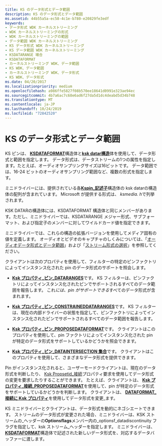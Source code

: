 ```yaml
---
title: KS のデータ形式とデータ範囲
description: KS のデータ形式とデータ範囲
ms.assetid: 44b55a5a-ec58-4c1e-b780-e20829fe3edf
keywords:
- データ形式 WDK カーネルストリーミング
- WDK カーネルストリーミングの形式
- WDK カーネルストリーミングの範囲
- データ範囲 WDK カーネルストリーミング
- KS データ形式 WDK カーネルストリーミング
- KS データ範囲 WDK カーネルストリーミング
- KSDATARANGE 場合
- KSDATAFORMAT
- カーネルストリーミング WDK、データ範囲
- KS WDK、データ範囲
- カーネルストリーミング WDK、データ形式
- KS WDK、データ形式
ms.date: 04/20/2017
ms.localizationpriority: medium
ms.openlocfilehash: a986ffe5827f08b570ee18641d0991e323ae94ec
ms.sourcegitcommit: 4b7a6ac7c68e6ad6f27da5d1dc4deabd5d34b748
ms.translationtype: MT
ms.contentlocale: ja-JP
ms.lasthandoff: 10/24/2019
ms.locfileid: "72842520"
---
```

# <a name="ks-data-formats-and-data-ranges"></a>KS のデータ形式とデータ範囲





KS ピンは、 [**KSDATAFORMAT**](https://docs.microsoft.com/windows-hardware/drivers/ddi/ks/ns-ks-ksdataformat)構造体と[**ksk datar構造**](https://docs.microsoft.com/previous-versions/ff561658(v=vs.85))体を使用して、データ形式と範囲を指定します。 データ形式は、データストリームの1つの属性を指定します。たとえば、オーディオサンプリングサイズは16ビットです。 データ範囲では、16-24 ビットのオーディオサンプリング範囲など、複数の形式を指定します。

ミニドライバーには、提供されている各[**Kspin\_記述子**](https://docs.microsoft.com/windows-hardware/drivers/ddi/ks/ns-ks-kspin_descriptor)構造体の ksk datarの構造体の配列が含まれています。 Microsoft が提供する形式は、 *ksmedia. h*で列挙されます。

KSK DATARの構造体には、KSDATAFORMAT 構造体と同じメンバーがあります。ただし、ミニドライバーでは、KSDATARANGE メジャー形式、サブフォーマット、および指定子のメンバーに対してワイルドカード値を指定できます。

ミニドライバーでは、これらの構造の拡張バージョンを使用してメディア固有の値を定義します。 オーディオとビデオのキャプチャのしくみについては、「[オーディオデータ形式とデータ範囲](https://docs.microsoft.com/windows-hardware/drivers/audio/audio-data-formats-and-data-ranges)」および「[ストリーム形式の選択](selecting-a-stream-format.md)」を参照してください。

クライアントは次のプロパティを使用して、フィルターの特定のピンファクトリによってインスタンス化された pin のデータ形式のサポートを照会します。

-   [**Ksk プロパティ\_ピン\_DATARANGES**](https://docs.microsoft.com/windows-hardware/drivers/stream/ksproperty-pin-dataranges)です。 KS フィルターは、ピンファクトリによってインスタンス化されたピンでサポートされるすべてのデータ範囲を報告します。 これ*には、pin がサポートできる*すべてのデータ形式が含まれます。

-   [**Ksk プロパティ\_ピン\_CONSTRAINEDDATARANGES**](https://docs.microsoft.com/windows-hardware/drivers/stream/ksproperty-pin-constraineddataranges)です。 KS フィルターは、現在の内部ドライバーの状態を指定して、ピンファクトリによってインスタンス化されたピンでサポートされるすべてのデータ範囲を報告します。

-   [**Ksk プロパティ\_ピン\_PROPOSEDATAFORMAT**](https://docs.microsoft.com/windows-hardware/drivers/stream/ksproperty-pin-proposedataformat)です。 クライアントはこのプロパティを使用して、pin ファクトリによってインスタンス化された pin が特定のデータ形式をサポートしているかどうかを照会できます。

-   [**Ksk プロパティ\_ピン\_DATAINTERSECTION 集合**](https://docs.microsoft.com/windows-hardware/drivers/stream/ksproperty-pin-dataintersection)です。 クライアントはこのプロパティを使用して、さまざまなデータ形式を提供できます。

Pin がインスタンス化されると、ユーザーモードクライアントは、現在のデータ形式を判断したり、 [Ksk Propsetid\_接続](https://docs.microsoft.com/windows-hardware/drivers/stream/kspropsetid-connection)プロパティ要求を使用してデータ形式の変更を要求したりすることができます。 たとえば、クライアントは、 [**Ksk プロパティ\_接続\_PROPOSEDATAFORMAT**](https://docs.microsoft.com/windows-hardware/drivers/stream/ksproperty-connection-proposedataformat)を使用して、pin が特定のデータ形式をサポートしているかどうかを判断します。 クライアントは、 [**DATAFORMAT\_接続に Ksk プロパティ**](https://docs.microsoft.com/windows-hardware/drivers/stream/ksproperty-connection-dataformat)を使用してデータ形式を変更\_ます。

KS ミニドライバーとクライアントは、データ形式を動的にネゴシエートできます。 ストリームのデータ形式が変更された場合、ミニドライバーは、KSK ストリームの\_ヘッダーの**Optionsflags**メンバー内の\_optionsf\_datadiscontinuity フラグを指定して、ksk ストリーム\_ヘッダーを指定します。 ミニドライバーは、 [**KSDATAFORMAT**](https://docs.microsoft.com/windows-hardware/drivers/ddi/ks/ns-ks-ksdataformat)構造体で記述された新しいデータ形式を、対応するデータバッファーに渡します。

 

 




